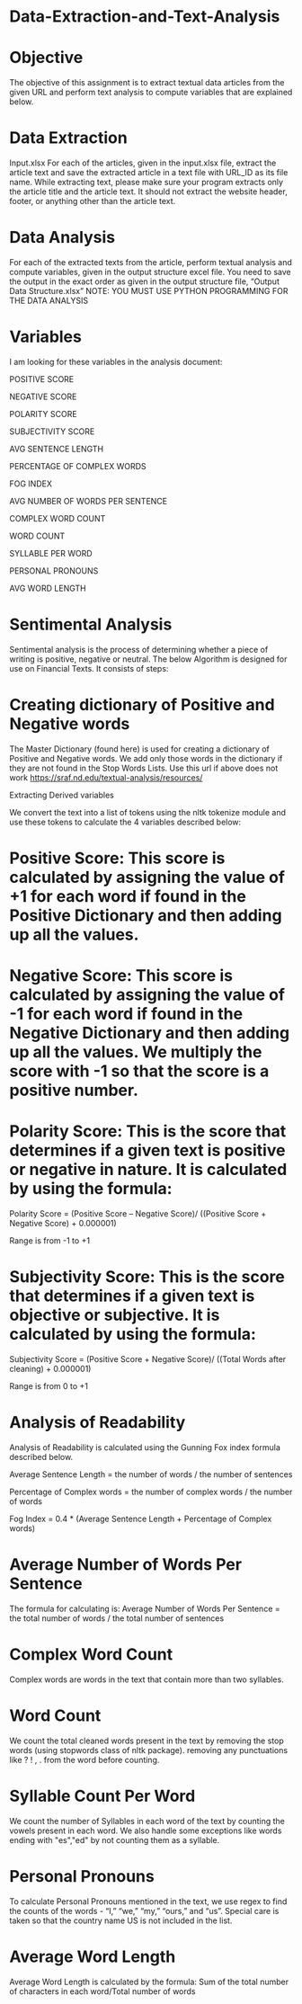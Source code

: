 # Data-Extraction-and-Text-Analysis

# Objective

The objective of this assignment is to extract textual data articles from the given URL and perform text analysis to compute variables that are explained below. 

# Data Extraction

Input.xlsx
For each of the articles, given in the input.xlsx file, extract the article text and save the extracted article in a text file with URL_ID as its file name.
While extracting text, please make sure your program extracts only the article title and the article text. It should not extract the website header, footer, or anything other than the article text. 


# Data Analysis

For each of the extracted texts from the article, perform textual analysis and compute variables, given in the output structure excel file. You need to save the output in the exact order as given in the output structure file, “Output Data Structure.xlsx”
NOTE: YOU MUST USE PYTHON PROGRAMMING FOR THE DATA ANALYSIS


# Variables


I am looking for these variables in the analysis document:

POSITIVE SCORE

NEGATIVE SCORE

POLARITY SCORE

SUBJECTIVITY SCORE

AVG SENTENCE LENGTH

PERCENTAGE OF COMPLEX WORDS

FOG INDEX

AVG NUMBER OF WORDS PER SENTENCE

COMPLEX WORD COUNT

WORD COUNT

SYLLABLE PER WORD

PERSONAL PRONOUNS

AVG WORD LENGTH




# Sentimental Analysis
Sentimental analysis is the process of determining whether a piece of writing is positive, negative or neutral. The below Algorithm is designed for use on Financial Texts. It consists of steps:

# Creating dictionary of Positive and Negative words

The Master Dictionary (found here) is used for creating a dictionary of Positive and Negative words. We add only those words in the dictionary if they are not found in the Stop Words Lists. Use this url if above does not work https://sraf.nd.edu/textual-analysis/resources/ 

Extracting Derived variables

We convert the text into a list of tokens using the nltk tokenize module and use these tokens to calculate the 4 variables described below:

# Positive Score: This score is calculated by assigning the value of +1 for each word if found in the Positive Dictionary and then adding up all the values.

# Negative Score: This score is calculated by assigning the value of -1 for each word if found in the Negative Dictionary and then adding up all the values. We multiply the score with -1 so that the score is a positive number.

# Polarity Score: This is the score that determines if a given text is positive or negative in nature. It is calculated by using the formula:

Polarity Score = (Positive Score – Negative Score)/ ((Positive Score + Negative Score) + 0.000001)

Range is from -1 to +1

# Subjectivity Score: This is the score that determines if a given text is objective or subjective. It is calculated by using the formula: 

Subjectivity Score = (Positive Score + Negative Score)/ ((Total Words after cleaning) + 0.000001)

Range is from 0 to +1

# Analysis of Readability

Analysis of Readability is calculated using the Gunning Fox index formula described below.

Average Sentence Length = the number of words / the number of sentences

Percentage of Complex words = the number of complex words / the number of words 

Fog Index = 0.4 * (Average Sentence Length + Percentage of Complex words)

# Average Number of Words Per Sentence

The formula for calculating is:
Average Number of Words Per Sentence = the total number of words / the total number of sentences

# Complex Word Count

Complex words are words in the text that contain more than two syllables.

# Word Count

We count the total cleaned words present in the text by 
removing the stop words (using stopwords class of nltk package).
removing any punctuations like ? ! , . from the word before counting.

# Syllable Count Per Word

We count the number of Syllables in each word of the text by counting the vowels present in each word. We also handle some exceptions like words ending with "es","ed" by not counting them as a syllable.

# Personal Pronouns

To calculate Personal Pronouns mentioned in the text, we use regex to find the counts of the words - “I,” “we,” “my,” “ours,” and “us”. Special care is taken so that the country name US is not included in the list.

# Average Word Length

Average Word Length is calculated by the formula:
Sum of the total number of characters in each word/Total number of words

